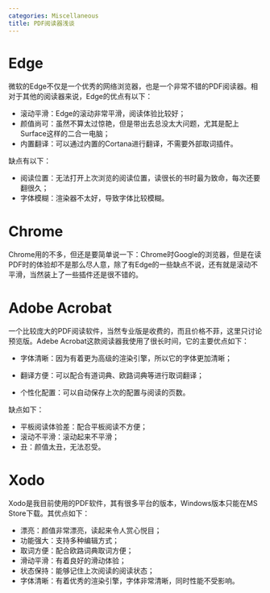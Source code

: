 ```yaml
---
categories: Miscellaneous
title: PDF阅读器浅谈
---
```


# Edge

微软的Edge不仅是一个优秀的网络浏览器，也是一个非常不错的PDF阅读器。相对于其他的阅读器来说，Edge的优点有以下：

- 滚动平滑：Edge的滚动非常平滑，阅读体验比较好；
- 颜值尚可：虽然不算太过惊艳，但是带出去总没太大问题，尤其是配上Surface这样的二合一电脑；
- 内置翻译：可以通过内置的Cortana进行翻译，不需要外部取词插件。

缺点有以下：

- 阅读位置：无法打开上次浏览的阅读位置，读很长的书时最为致命，每次还要翻很久；
- 字体模糊：渲染器不太好，导致字体比较模糊。

# Chrome

Chrome用的不多，但还是要简单说一下：Chrome时Google的浏览器，但是在读PDF时的体验却不是那么尽人意，除了有Edge的一些缺点不说，还有就是滚动不平滑，当然装上了一些插件还是很不错的。

# Adobe Acrobat

一个比较庞大的PDF阅读软件，当然专业版是收费的，而且价格不菲，这里只讨论预览版。Adebe Acrobat这款阅读器我使用了很长时间，它的主要优点如下：

- 字体清晰：因为有着更为高级的渲染引擎，所以它的字体更加清晰；
- 翻译方便：可以配合有道词典、欧路词典等进行取词翻译；

- 个性化配置：可以自动保存上次的配置与阅读的页数。

缺点如下：

- 平板阅读体验差：配合平板阅读不方便；
- 滚动不平滑：滚动起来不平滑；
- 丑：颜值太丑，无法忍受。

# Xodo

Xodo是我目前使用的PDF软件，其有很多平台的版本，Windows版本只能在MS Store下载。其优点如下：

- 漂亮：颜值非常漂亮，读起来令人赏心悦目；
- 功能强大：支持多种编辑方式；
- 取词方便：配合欧路词典取词方便；
- 滑动平滑：有着良好的滑动体验；
- 状态保持：能够记住上次阅读的阅读状态；
- 字体清晰：有着优秀的渲染引擎，字体非常清晰，同时性能不受影响。